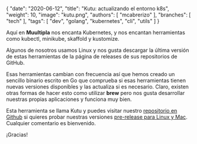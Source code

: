 {
   "date": "2020-06-12",
   "title": "Kutu: actualizando el entorno k8s",
   "weight": 10,
   "image": "kutu.png",
   "authors": [ "mcabrerizo" ],
   "branches": [ "tech" ],
   "tags": [ "dev", "golang", "kubernetes", "cli", "utils" ]
}

Aquí en **Muultipla** nos encanta Kubernetes, y nos encantan herramientas como kubectl, minikube, skaffold y kustomize.

Algunos de nosotros usamos Linux y nos gusta descargar la última versión de estas herramientas de la página de releases de sus repositorios de GitHub. 

Esas herramientas cambian con frecuencia así que hemos creado un sencillo binario escrito en Go que comprueba si esas herramientas tienen nuevas versiones disponibles y las actualiza si es necesario. Claro, existen otras formas de hacer esto como utilizar **brew** pero nos gusta desarrollar nuestras propias aplicaciones y funciona muy bien.

Esta herramienta se llama Kutu y puedes visitar nuestro [repositorio en Github](https://github.com/muultipla/kutu) si quieres probar nuestras versiones [pre-release para Linux y Mac](https://github.com/muultipla/kutu/releases). Cualquier comentario es bienvenido.

¡Gracias!
